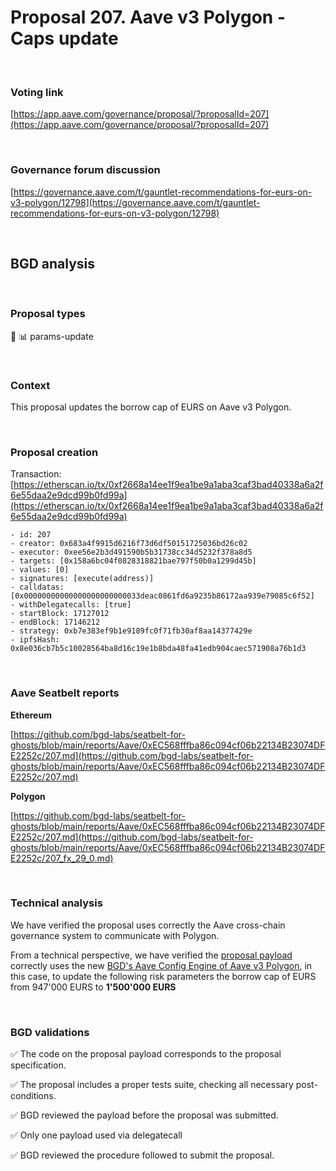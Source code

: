 # Proposal 207. Aave v3 Polygon - Caps update

<br>


### Voting link

[https://app.aave.com/governance/proposal/?proposalId=207](https://app.aave.com/governance/proposal/?proposalId=207)

<br>

### Governance forum discussion

[https://governance.aave.com/t/gauntlet-recommendations-for-eurs-on-v3-polygon/12798](https://governance.aave.com/t/gauntlet-recommendations-for-eurs-on-v3-polygon/12798)

<br>

## BGD analysis

<br>

### Proposal types

:wrench: :bar_chart: params-update

<br>

### Context

This proposal updates the borrow cap of EURS on Aave v3 Polygon.


<br>

### Proposal creation

Transaction: [https://etherscan.io/tx/0xf2668a14ee1f9ea1be9a1aba3caf3bad40338a6a2f6e55daa2e9dcd99b0fd99a](https://etherscan.io/tx/0xf2668a14ee1f9ea1be9a1aba3caf3bad40338a6a2f6e55daa2e9dcd99b0fd99a)

```
- id: 207
- creator: 0x683a4f9915d6216f73d6df50151725036bd26c02
- executor: 0xee56e2b3d491590b5b31738cc34d5232f378a8d5
- targets: [0x158a6bc04f0828318821bae797f50b0a1299d45b]
- values: [0]
- signatures: [execute(address)]
- calldatas: [0x00000000000000000000000033deac0861fd6a9235b86172aa939e79085c6f52]
- withDelegatecalls: [true]
- startBlock: 17127012
- endBlock: 17146212
- strategy: 0xb7e383ef9b1e9189fc0f71fb30af8aa14377429e
- ipfsHash: 0x8e036cb7b5c10028564ba8d16c19e1b8bda48fa41edb904caec571908a76b1d3
```

<br>

### Aave Seatbelt reports

**Ethereum**

[https://github.com/bgd-labs/seatbelt-for-ghosts/blob/main/reports/Aave/0xEC568fffba86c094cf06b22134B23074DFE2252c/207.md](https://github.com/bgd-labs/seatbelt-for-ghosts/blob/main/reports/Aave/0xEC568fffba86c094cf06b22134B23074DFE2252c/207.md)


**Polygon**

[https://github.com/bgd-labs/seatbelt-for-ghosts/blob/main/reports/Aave/0xEC568fffba86c094cf06b22134B23074DFE2252c/207.md](https://github.com/bgd-labs/seatbelt-for-ghosts/blob/main/reports/Aave/0xEC568fffba86c094cf06b22134B23074DFE2252c/207_fx_29_0.md)


<br>

### Technical analysis

We have verified the proposal uses correctly the Aave cross-chain governance system to communicate with Polygon.

From a technical perspective, we have verified the [proposal payload](https://polygonscan.com/address/0x33deac0861fd6a9235b86172aa939e79085c6f52#code#F1#L1) correctly uses the new [BGD's Aave Config Engine of Aave v3 Polygon](https://polygonscan.com/address/0xE202F2fc4b6A37Ba53cfD15bE42a762A645FCA07#code#F18#L1), in this case, to update the following risk parameters the borrow cap of EURS from 947'000 EURS to **1'500'000 EURS**

<br>

### BGD validations

:white_check_mark: The code on the proposal payload corresponds to the proposal specification.

:white_check_mark: The proposal includes a proper tests suite, checking all necessary post-conditions.

:white_check_mark: BGD reviewed the payload before the proposal was submitted.

:white_check_mark: Only one payload used via delegatecall

:white_check_mark: BGD reviewed the procedure followed to submit the proposal.
